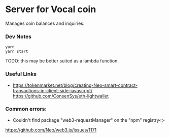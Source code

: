 # Server for Vocal coin

Manages coin balances and inquiries.

### Dev Notes

```
yarn
yarn start
```

TODO: this may be better suited as a lambda function.


### Useful Links
* https://tokenmarket.net/blog/creating-Neo-smart-contract-transactions-in-client-side-javascript/
https://github.com/ConsenSys/eth-lightwallet


### Common errors:

* Couldn't find package "web3-requestManager" on the "npm" registry<>

https://github.com/Neo/web3.js/issues/1171